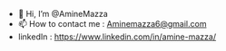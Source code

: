 - 👋 Hi, I’m @AmineMazza
- 📫 How to contact me : Aminemazza6@gmail.com
- linkedIn : https://www.linkedin.com/in/amine-mazza/ 
